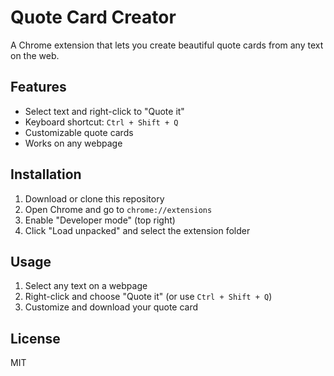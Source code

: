 # Quote Card Creator

A Chrome extension that lets you create beautiful quote cards from any text on the web.

## Features

- Select text and right-click to "Quote it"
- Keyboard shortcut: `Ctrl + Shift + Q`
- Customizable quote cards
- Works on any webpage

## Installation

1. Download or clone this repository
2. Open Chrome and go to `chrome://extensions`
3. Enable "Developer mode" (top right)
4. Click "Load unpacked" and select the extension folder

## Usage

1. Select any text on a webpage
2. Right-click and choose "Quote it" (or use `Ctrl + Shift + Q`)
3. Customize and download your quote card

## License

MIT 